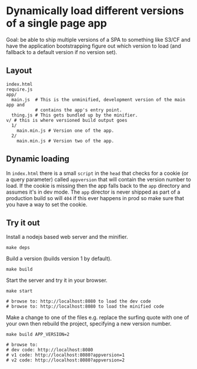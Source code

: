# Dynamically load different versions of a single page app

Goal: be able to ship multiple versions of a SPA to something like S3/CF and
have the application bootstrapping figure out which version to load (and fallback
to a default version if no version set).

## Layout

```
index.html
require.js
app/
  main.js  # This is the unminified, development version of the main app and
           # contains the app's entry point.
  thing.js # This gets bundled up by the minifier.
v/ # this is where versioned build output goes
  1/
    main.min.js # Version one of the app.
  2/
    main.min.js # Version two of the app.
```

## Dynamic loading

In `index.html` there is a small `script` in the `head` that checks for a cookie
(or a query parameter) called `appversion` that will contain the version number
to load. If the cookie is missing then the app falls back to the `app` directory
and assumes it's in dev mode.  The `app` director is never shipped as part of a
production build so will `404` if this ever happens in prod so make sure that
you have a way to set the cookie.

## Try it out

Install a nodejs based web server and the minifier.
```
make deps
```

Build a version (builds version 1 by default).
```
make build
```

Start the server and try it in your browser.
```
make start

# browse to: http://localhost:8080 to load the dev code
# browse to: http://localhost:8080 to load the minified code
```

Make a change to one of the files e.g. replace the surfing quote with one of your
own then rebuild the project, specifying a new version number.
```
make build APP_VERSION=2

# browse to:
# dev code: http://localhost:8080 
# v1 code: http://localhost:8080?appversion=1
# v2 code: http://localhost:8080?appversion=2
```


